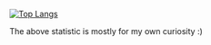 [![Top Langs](https://github-readme-stats.vercel.app/api/top-langs/?username=roangelova&langs_count=10&layout=compact&line_height=400&hide=css)](https://github.com/anuraghazra/github-readme-stats)

The above statistic is mostly for my own curiosity :)

